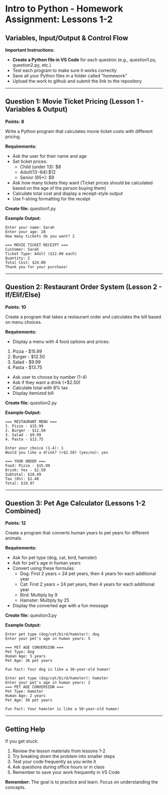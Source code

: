 # **Intro to Python \- Homework Assignment: Lessons 1-2**

## **Variables, Input/Output & Control Flow**

**Important Instructions:**

- **Create a Python file in VS Code** for each question (e.g., question1.py, question2.py, etc.)
- Test each program to make sure it works correctly
- Save all your Python files in a folder called "homework"
- Upload the work to github and submit the link to the repository

---

## **Question 1: Movie Ticket Pricing (Lesson 1 \- Variables & Output)**

**Points: 8**

Write a Python program that calculates movie ticket costs with different pricing.

**Requirements:**

- Ask the user for their name and age
- Set ticket prices:
  - Child (under 13): $8
  - _Adult_(13−64):$12
  - Senior (65+): $9
- Ask how many tickets they want (Ticket prices should be calculated based on the age of the person buying them)
- Calculate total cost and display a receipt-style output
- Use f-string formatting for the receipt

**Create file:** question1.py

**Example Output:**

```
Enter your name: Sarah
Enter your age: 28
How many tickets do you want? 2

=== MOVIE TICKET RECEIPT ===
Customer: Sarah
Ticket Type: Adult ($12.00 each)
Quantity: 2
Total Cost: $24.00
Thank you for your purchase!
```

---

## **Question 2: Restaurant Order System (Lesson 2 \- If/Elif/Else)**

**Points: 10**

Create a program that takes a restaurant order and calculates the bill based on menu choices.

**Requirements:**

- Display a menu with 4 food options and prices:

1. Pizza \- $15.99
2. Burger \- $12.50
3. Salad \- $9.99
4. Pasta \- $13.75

- Ask user to choose by number (1-4)
- Ask if they want a drink (+$2.50)
- Calculate total with 8% tax
- Display itemized bill

**Create file:** question2.py

**Example Output:**

```
=== RESTAURANT MENU ===
1. Pizza - $15.99
2. Burger - $12.50
3. Salad - $9.99
4. Pasta - $13.75

Enter your choice (1-4): 1
Would you like a drink? (+$2.50) (yes/no): yes

=== YOUR ORDER ===
Food: Pizza - $15.99
Drink: Yes - $2.50
Subtotal: $18.49
Tax (8%): $1.48
Total: $19.97
```

---

## **Question 3: Pet Age Calculator (Lessons 1-2 Combined)**

**Points: 12**

Create a program that converts human years to pet years for different animals.

**Requirements:**

- Ask for pet type (dog, cat, bird, hamster)
- Ask for pet's age in human years
- Convert using these formulas:
  - Dog: First 2 years \= 24 pet years, then 4 years for each additional year
  - Cat: First 2 years \= 24 pet years, then 4 years for each additional year
  - Bird: Multiply by 9
  - Hamster: Multiply by 25
- Display the converted age with a fun message

**Create file:** question3.py

**Example Output:**

```
Enter pet type (dog/cat/bird/hamster): dog
Enter your pet's age in human years: 5

=== PET AGE CONVERSION ===
Pet Type: Dog
Human Age: 5 years
Pet Age: 36 pet years

Fun Fact: Your dog is like a 36-year-old human!

Enter pet type (dog/cat/bird/hamster): hamster
Enter your pet's age in human years: 2
=== PET AGE CONVERSION ===
Pet Type: Hamster
Human Age: 2 years
Pet Age: 50 pet years

Fun Fact: Your hamster is like a 50-year-old human!
```

---

## **Getting Help**

If you get stuck:

1. Review the lesson materials from lessons 1-2
2. Try breaking down the problem into smaller steps
3. Test your code frequently as you write it
4. Ask questions during office hours or in class
5. Remember to save your work frequently in VS Code

**Remember:** The goal is to practice and learn. Focus on understanding the concepts.
